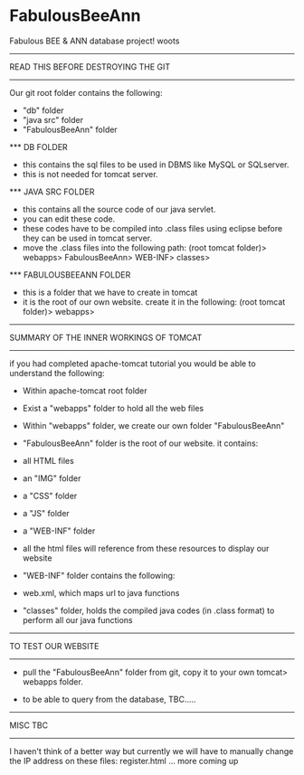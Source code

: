 FabulousBeeAnn
==============

Fabulous BEE &amp; ANN database project! woots


**********************************************************************
READ THIS BEFORE DESTROYING THE GIT
**********************************************************************
Our git root folder contains the following:
- "db" folder
- "java src" folder
- "FabulousBeeAnn" folder

*** DB FOLDER
  - this contains the sql files to be used in DBMS like MySQL
    or SQLserver.
  - this is not needed for tomcat server.

*** JAVA SRC FOLDER
  - this contains all the source code of our java servlet.
  - you can edit these code.
  - these codes have to be compiled into .class files using eclipse
    before they can be used in tomcat server.
  - move the .class files into the following path:
    (root tomcat folder)> webapps> FabulousBeeAnn> WEB-INF> classes>

*** FABULOUSBEEANN FOLDER
  - this is a folder that we have to create in tomcat
  - it is the root of our own website. create it in the following:
    (root tomcat folder)> webapps>


**********************************************************************
SUMMARY OF THE INNER WORKINGS OF TOMCAT
**********************************************************************
if you had completed apache-tomcat tutorial
you would be able to understand the following:

- Within apache-tomcat root folder
 - Exist a "webapps" folder to hold all the web files
  - Within "webapps" folder, we create our own folder "FabulousBeeAnn"

- "FabulousBeeAnn" folder is the root of our website. it contains:
 - all HTML files
 - an "IMG" folder
 - a "CSS" folder
 - a "JS" folder
 - a "WEB-INF" folder
  - all the html files will reference from these resources to display
    our website

- "WEB-INF" folder contains the following:
 - web.xml, which maps url to java functions
 - "classes" folder, holds the compiled java codes (in .class format)
   to perform all our java functions


**********************************************************************
TO TEST OUR WEBSITE
**********************************************************************
- pull the "FabulousBeeAnn" folder from git, copy it to your own
  tomcat> webapps folder.

- to be able to query from the database, TBC.....


**********************************************************************
MISC TBC
**********************************************************************
I haven't think of a better way but currently we will have to manually change the IP address on these files:
  register.html
  ... more coming up